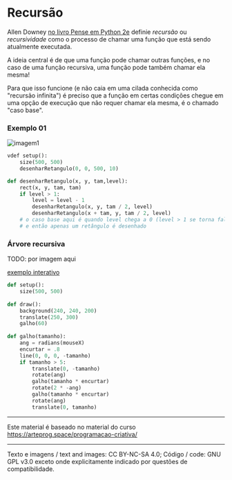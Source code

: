 # Recursão

Allen Downey [no livro Pense em Python 2e](https://penseallen.github.io/PensePython2e/05-cond-recur.html#termo:recursividade) definie *recursão* ou *recursividade* como o processo de chamar uma função que está sendo atualmente executada.

A ideia central é de que uma função pode chamar outras funções, e no caso de uma função recursiva, uma função pode também chamar ela mesma!

Para que isso funcione (e não caia em uma cilada conhecida como "recursão infinita") é preciso que a função em certas condições chegue em uma opção de execução que não requer chamar ela mesma, é o chamado "caso base".

### Exemplo 01

![imagem1](https://github.com/arteprog/programacao-criativa/blob/master/assets/imagens/recursao/01recursao.jpg?raw=true)

```python
vdef setup():
    size(500, 500)
    desenharRetangulo(0, 0, 500, 10)

def desenharRetangulo(x, y, tam,level):
    rect(x, y, tam, tam)
    if level > 1:
        level = level - 1
        desenharRetangulo(x, y, tam / 2, level)
        desenharRetangulo(x + tam, y, tam / 2, level)
    # o caso base aqui é quando level chega a 0 (level > 1 se torna falso)
    # e então apenas um retângulo é desenhado
```

### Árvore recursiva

TODO: por imagem aqui

[exemplo interativo](https://abav.lugaralgum.com/sketch-a-day/2019/sketch_191025pybr2019/index.html)

```python
def setup():
    size(500, 500)
 
def draw():
    background(240, 240, 200)
    translate(250, 300)
    galho(60)
    
def galho(tamanho):
    ang = radians(mouseX)
    encurtar = .8
    line(0, 0, 0, -tamanho)  
    if tamanho > 5:
        translate(0, -tamanho)
        rotate(ang)
        galho(tamanho * encurtar)  
        rotate(2 * -ang)
        galho(tamanho * encurtar) 
        rotate(ang)
        translate(0, tamanho)
```

---
Este material é baseado no material do curso https://arteprog.space/programacao-criativa/

---
Texto e imagens / text and images: CC BY-NC-SA 4.0; Código / code: GNU GPL v3.0 exceto onde explicitamente indicado por questões de compatibilidade.

